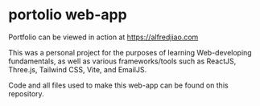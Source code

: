 # portolio web-app
Portfolio can be viewed in action at https://alfredjiao.com


This was a personal project for the purposes of learning Web-developing fundamentals, as well as various frameworks/tools such as ReactJS, Three.js, Tailwind CSS, Vite, and EmailJS.

Code and all files used to make this web-app can be found on this repository.
